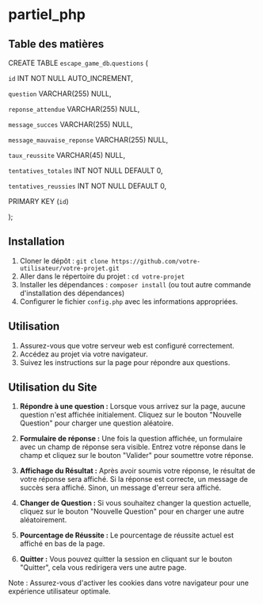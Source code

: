 # partiel_php

## Table des matières

CREATE TABLE `escape_game_db`.`questions` (

  `id` INT NOT NULL AUTO_INCREMENT,

  `question` VARCHAR(255) NULL,

  `reponse_attendue` VARCHAR(255) NULL,

  `message_succes` VARCHAR(255) NULL,

  `message_mauvaise_reponse` VARCHAR(255) NULL,

  `taux_reussite` VARCHAR(45) NULL,

  `tentatives_totales` INT NOT NULL DEFAULT 0,

  `tentatives_reussies` INT NOT NULL DEFAULT 0,

  PRIMARY KEY (`id`)
  
);
## Installation

1. Cloner le dépôt : `git clone https://github.com/votre-utilisateur/votre-projet.git`
2. Aller dans le répertoire du projet : `cd votre-projet`
3. Installer les dépendances : `composer install` (ou tout autre commande d'installation des dépendances)
4. Configurer le fichier `config.php` avec les informations appropriées.

## Utilisation

1. Assurez-vous que votre serveur web est configuré correctement.
2. Accédez au projet via votre navigateur.
3. Suivez les instructions sur la page pour répondre aux questions.

## Utilisation du Site

1. **Répondre à une question :** Lorsque vous arrivez sur la page, aucune question n'est affichée initialement. Cliquez sur le bouton "Nouvelle Question" pour charger une question aléatoire.

2. **Formulaire de réponse :** Une fois la question affichée, un formulaire avec un champ de réponse sera visible. Entrez votre réponse dans le champ et cliquez sur le bouton "Valider" pour soumettre votre réponse.

3. **Affichage du Résultat :** Après avoir soumis votre réponse, le résultat de votre réponse sera affiché. Si la réponse est correcte, un message de succès sera affiché. Sinon, un message d'erreur sera affiché.

4. **Changer de Question :** Si vous souhaitez changer la question actuelle, cliquez sur le bouton "Nouvelle Question" pour en charger une autre aléatoirement.

5. **Pourcentage de Réussite :** Le pourcentage de réussite actuel est affiché en bas de la page.

6. **Quitter :** Vous pouvez quitter la session en cliquant sur le bouton "Quitter", cela vous redirigera vers une autre page.

Note : Assurez-vous d'activer les cookies dans votre navigateur pour une expérience utilisateur optimale.
